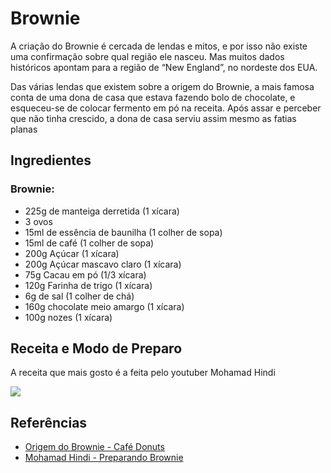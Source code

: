 # Brownie
A criação do Brownie é cercada de lendas e mitos, e por isso não existe uma confirmação sobre qual região ele nasceu. Mas muitos dados históricos apontam para a região de “New England”, no nordeste dos EUA.

Das várias lendas que existem sobre a origem do Brownie, a mais famosa conta de uma dona de casa que estava fazendo bolo de chocolate, e esqueceu-se de colocar fermento em pó na receita. Após assar e perceber que não tinha crescido, a dona de casa serviu assim mesmo as fatias planas

## Ingredientes
### Brownie:
<ul>
<li>225g de manteiga derretida (1 xícara)</li>
<li>3 ovos</li>
<li>15ml de essência de baunilha (1 colher de sopa)</li>
<li>15ml de café (1 colher de sopa)</li>
<li>200g Açúcar (1 xícara)</li>
<li>200g Açúcar mascavo claro (1 xícara)</li>
<li>75g Cacau em pó (1/3 xícara)</li>
<li>120g Farinha de trigo (1 xícara)</li>
<li>6g de sal (1 colher de chá)</li>
<li>160g chocolate meio amargo (1 xícara)</li>
<li>100g nozes (1 xícara)</li>
</ul>

## Receita e Modo de Preparo
A receita que mais gosto é a feita pelo youtuber Mohamad Hindi

[![](https://res.cloudinary.com/marcomontalbano/image/upload/v1648058770/video_to_markdown/images/youtube--kMC5uFTtBpE-c05b58ac6eb4c4700831b2b3070cd403.jpg)](https://www.youtube.com/watch?v=kMC5uFTtBpE "")


## Referências
- [Origem do Brownie - Café Donuts ](https://cafedonuts.com.br/index.php/voce-sabe-como-surgiu-o-brownie/)
- [Mohamad Hindi - Preparando Brownie](https://www.youtube.com/watch?v=kMC5uFTtBpE)